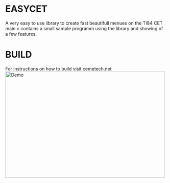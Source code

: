 # EASYCET
A very easy to use library to create fast beautifull menues on the TI84 CET
main.c contains a small sample programm using the library and showing of a few features.
# BUILD
For instructions on how to build visit cemetech.net
<img src="https://github.com/marcrobm/EASYCET/edit/master/test.png" alt="Demo" width="500" height="333">
